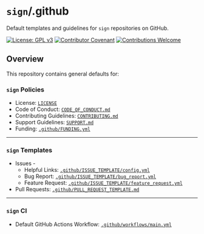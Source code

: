 # `sign`/.github

Default templates and guidelines for `sign` repositories on GitHub.

[![License: GPL v3](https://img.shields.io/badge/License-GPLv3-blue.svg)](LICENSE)
[![Contributor Covenant](https://img.shields.io/badge/Contributor%20Covenant-2.1-4baaaa.svg)](code_of_conduct.md)
[![Contributions Welcome](https://img.shields.io/badge/contributions-welcome-brightgreen.svg?style=flat)](CONTRIBUTING.md)

## Overview

This repository contains general defaults for:

### `sign` Policies

- License: [`LICENSE`](LICENSE)
- Code of Conduct: [`CODE_OF_CONDUCT.md`](CODE_OF_CONDUCT.md)
- Contributing Guidelines: [`CONTRIBUTING.md`](CONTRIBUTING.md)
- Support Guidelines: [`SUPPORT.md`](SUPPORT.md)
- Funding: [`.github/FUNDING.yml`](.github/FUNDING.yml)

---

### `sign` Templates

- Issues -
  - Helpful Links: [`.github/ISSUE_TEMPLATE/config.yml`](.github/ISSUE_TEMPLATE/config.yml)
  - Bug Report: [`.github/ISSUE_TEMPLATE/bug_report.yml`](.github/ISSUE_TEMPLATE/bug_report.yml)
  - Feature Request: [`.github/ISSUE_TEMPLATE/feature_request.yml`](.github/ISSUE_TEMPLATE/feature_request.yml)
- Pull Requests: [`.github/PULL_REQUEST_TEMPLATE.md`](.github/PULL_REQUEST_TEMPLATE.md)

---

### `sign` CI

- Default GitHub Actions Workflow: [`.github/workflows/main.yml`](.github/workflows/main.yml)
